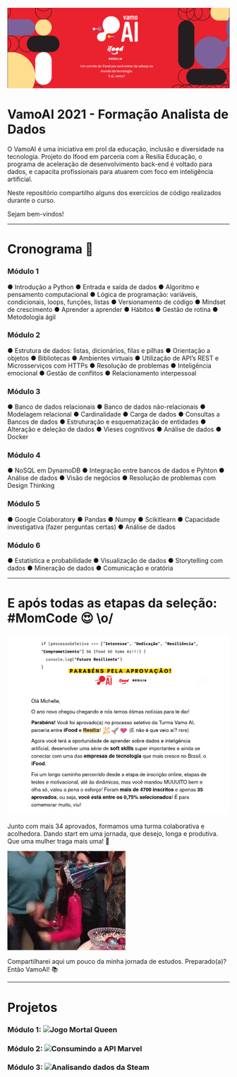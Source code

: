 ![](https://github.com/michelle-lira/exercicios-projeto-vamo-ai/blob/main/images/vamo_ai_logo.png)

# VamoAI 2021 - Formação Analista de Dados


O VamoAI é uma iniciativa em prol da educação, inclusão e diversidade na tecnologia.
Projeto do Ifood em parceria com a Resilia Educação, o programa de aceleração de desenvolvimento back-end é voltado para dados,
e capacita profissionais para atuarem com foco em inteligência artificial.

Neste repositório compartilho alguns dos exercícios de código realizados durante o curso.

Sejam bem-vindos!

---

# Cronograma 📂

### Módulo 1
 
● Introdução a Python ● Entrada e saída de dados ● Algoritmo e pensamento computacional ● Lógica de programação: variáveis, condicionais, loops, funções, listas ● Versionamento de código ● Mindset de crescimento ● Aprender a aprender ● Hábitos ● Gestão de rotina ● Metodologia ágil 

### Módulo 2
 
● Estrutura de dados: listas, dicionários, filas e pilhas ● Orientação a objetos ● Bibliotecas ● Ambientes virtuais ● Utilização de API’s REST e Microsserviços com HTTPs ● Resolução de problemas ● Inteligência emocional ● Gestão de conflitos ● Relacionamento interpessoal 

### Módulo 3

● Banco de dados relacionais ● Banco de dados não-relacionais ● Modelagem relacional ● Cardinalidade ● Carga de dados ● Consultas a Bancos de dados ● Estruturação e esquematização de entidades ● Alteração e deleção de dados ● Vieses cognitivos ● Análise de dados ● Docker 

### Módulo 4 
  
● NoSQL em DynamoDB ● Integração entre bancos de dados e Pyhton ● Análise de dados ● Visão de negócios ● Resolução de problemas com Design Thinking

### Módulo 5

● Google Colaboratory ● Pandas ● Numpy ● Scikitlearn ● Capacidade investigativa (fazer perguntas certas) ● Análise de dados  

### Módulo 6
 
● Estatística e probabilidade ● Visualização de dados ● Storytelling com dados ● Mineração de dados ● Comunicação e oratória   



---


# E após todas as etapas da seleção: #MomCode 😍 \o/


![](https://github.com/michelle-lira/exercicios-projeto-vamo-ai/blob/main/images/aprovacao_vamo_ai.png)

Junto com mais 34 aprovados, formamos uma turma colaborativa e acolhedora.
Dando start em uma jornada, que desejo, longa e produtiva. Que uma mulher traga mais uma! 🚀

![](https://github.com/michelle-lira/exercicios-projeto-vamo-ai/blob/main/images/unnamed.gif)

Compartilharei aqui um pouco da minha jornada de estudos.
Preparado(a)? Então VamoAI! 📚

---

# Projetos
### Módulo 1: ![Jogo Mortal Queen](https://github.com/michelle-lira/jogoResilia)
### Módulo 2: ![Consumindo a API Marvel](https://github.com/michelle-lira/API_Marvel)
### Módulo 3: ![Analisando dados da Steam](https://github.com/michelle-lira/projeto_modulo3_steam)

